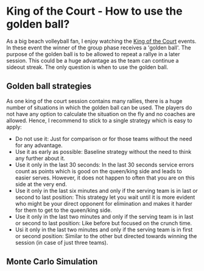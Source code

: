 # King of the Court - How to use the golden ball?


As a big beach volleyball fan, I enjoy watching the [King of the Court](https://www.kingofthecourt.com) events.
In these event the winner of the group phase receives a 'golden ball'.
The purpose of the golden ball is to be allowed to repeat a rallye in a later session.
This could be a huge advantage as the team can continue a sideout streak.
The only question is when to use the golden ball.

## Golden ball strategies
As one king of the court session contains many rallies, there is a huge number of situations in which the golden ball can be used.
The players do not have any option to calculate the situation on the fly and no coaches are allowed.
Hence, I recommend to stick to a single strategy which is easy to apply:
* Do not use it: Just for comparison or for those teams without the need for any advantage.
* Use it as early as possible: Baseline strategy without the need to think any further about it.
* Use it only in the last 30 seconds: In the last 30 seconds service errors count as points which is good on the queen/king side and leads to easier serves. However, it does not happen to often that you are on this side at the very end.
* Use it only in the last six minutes and only if the serving team is in last or second to last position: This strategy let you wait until it is more evident who might be your direct opponent for elimination and makes it harder for them to get to the queen/king side.
* Use it only in the last two minutes and only if the serving team is in last or second to last position: Like before but focused on the crunch time.
* Usi it only in the last two minutes and only if the serving team is in first or second position: Similar to the other but directed towards winning the session (in case of just three teams).

## Monte Carlo Simulation
